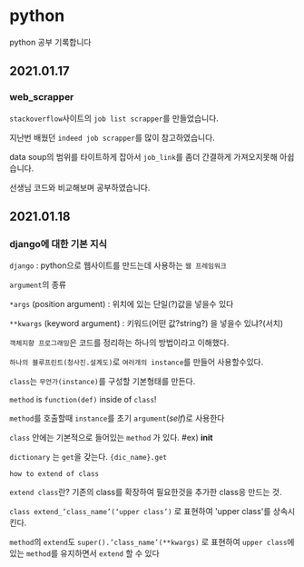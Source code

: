 # python

python 공부 기록합니다

## 2021.01.17

### web_scrapper

`stackoverflow`사이트의 `job list scrapper`를 만들었습니다.

지난번 배웠던 `indeed job scrapper`를 많이 참고하였습니다.

data soup의 범위를 타이트하게 잡아서 `job_link`를 좀더 간결하게 가져오지못해 아쉽습니다.

선생님 코드와 비교해보며 공부하였습니다.

## 2021.01.18

### django에 대한 기본 지식

`django` : python으로 웹사이트를 만드는데 사용하는 `웹 프레임워크`

`argument`의 종류

`*args` (position argument) : 위치에 있는 단일(?)값을 넣을수 있다

`**kwargs` (keyword argument) : 키워드(어떤 값?string?) 을 넣을수 있냐?(서치)

`객체지향 프로그래밍`은 코드를 정리하는 하나의 방법이라고 이해했다.

`하나의 블루프린트(청사진.설계도)`로 `여러개의 instance`를 만들어 사용할수있다.

`class`는 `무언가(instance)`를 구성할 기본형태를 만든다.

`method` is `function(def)` inside of  `class`!

`method`를 호출할때 `instance`를 초기 `argument`(_self_)로 사용한다

`class` 안에는 기본적으로 들어있는 `method` 가 있다. #ex) __init__

`dictionary` 는 `get`을 갖는다. `{dic_name}.get`

`how to extend of class`

`extend class`란? 기존의 class를 확장하여 필요한것을 추가한 class응 만드는 것.

`class extend_’class_name’(‘upper class’)` 로 표현하여 'upper class'를 상속시킨다.

`method`의 `extend`도 `super().’class_name’(**kwargs)` 로 표현하여 `upper class`에 있는 `method`를 유지하면서 `extend` 할 수 있다
